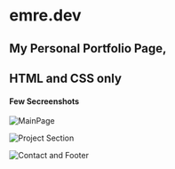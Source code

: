 # emre.dev

## My Personal Portfolio Page,

## HTML and CSS only

#### Few Secreenshots

![MainPage]("./readme-img/a.jpg")

![Project Section]("./readme-img/b.png")

![Contact and Footer]("./readme-img/c.png")
